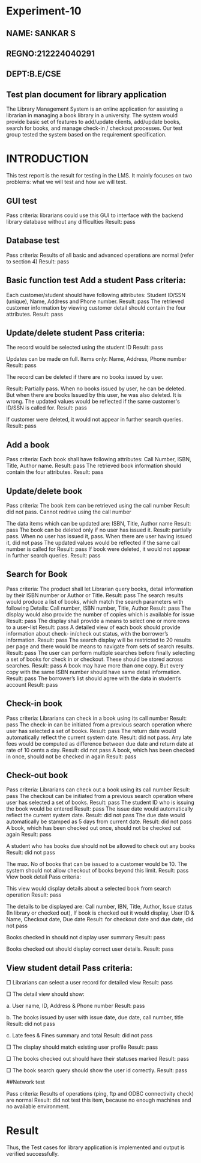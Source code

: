 # Experiment-10
## NAME: SANKAR S
## REGNO:212224040291
## DEPT:B.E/CSE

## Test plan document for library application
The Library Management System is an online application for assisting a librarian in managing a 
book library in a university. The system would provide basic set of features to add/update clients, 
add/update books, search for books, and manage check-in / checkout processes. Our test group 
tested the system based on the requirement specification. 
# INTRODUCTION
This test report is the result for testing in the LMS. It mainly focuses on two problems: what 
we will test and how we will test. 
## GUI test 
Pass criteria: librarians could use this GUI to interface with the backend library database 
without any difficulties 
Result: pass 
## Database test 
Pass criteria: Results of all basic and advanced operations are normal (refer to section 4) 
Result: pass 
## Basic function test Add a student Pass criteria: 
Each customer/student should have following attributes: Student ID/SSN 
(unique), Name, Address and Phone number. 
Result: pass 
The retrieved customer information by viewing customer detail should contain 
the four attributes. 
Result: pass 
## Update/delete student Pass criteria: 
The record would be selected using the student ID 
Result: pass 

Updates can be made on full. Items only: Name, Address, Phone number 
Result: pass 

The record can be deleted if there are no books issued by user. 

Result: Partially pass. When no books issued by user, he can be deleted. But 
when there are books Issued by this user, he was also deleted. It is wrong. 
The updated values would be reflected if the same customer's ID/SSN is called 
for. 
Result: pass 

If customer were deleted, it would not appear in further search queries. 
Result: pass 

## Add a book 

 Pass criteria: 
Each book shall have following attributes: Call Number, ISBN, Title, Author 
name. 
Result: pass 
The retrieved book information should contain the four attributes. 
Result: pass 
## Update/delete book 
Pass criteria: 
The book item can be retrieved using the call number 
Result: did not pass. Cannot redrive using the call number 

 The data items which can be updated are: ISBN, Title, Author name Result: pass 
The book can be deleted only if no user has issued it. 
Result: partially pass. When no user has issued it, pass. When there are 
user having issued it, did not pass 
The updated values would be reflected if the same call number is called for Result: 
pass 
If book were deleted, it would not appear in further search queries. Result: pass 
## Search for Book
Pass criteria: 
The product shall let Librarian query books„ detail information by their 
ISBN number or Author or Title. 
Result: pass 
The search results would produce a list of books, which match the 
search parameters with following Details: Call number, ISBN 
number, Title, Author 
Result: pass 
The display would also provide the number of copies which is available for issue 
Result: pass 
The display shall provide a means to select one or more rows to a user-list Result: 
pass 
A detailed view of each book should provide information about check- 
in/check out status, with the borrower’s information. 
Result: pass 
The search display will be restricted to 20 results per page and there 
would be means to navigate from sets of search results. 
Result: pass 
The user can perform multiple searches before finally selecting a set 
of books for check in or checkout. These should be stored across 
searches. 
Result: pass 
A book may have more than one copy. But every copy with the same 
ISBN number should have same detail information. 
Result: pass 
The borrower’s list should agree with the data in student’s account Result: pass

## Check-in book 
Pass criteria: 
Librarians can check in a book using its call number 
Result: pass 
The check-in can be initiated from a previous search operation where 
user has selected a set of books. 
Result: pass 
The return date would automatically reflect the current 
system date. Result: did not pass. 
Any late fees would be computed as difference between due date and 
return date at rate of 10 cents a day. 
Result: did not pass 
A book, which has been checked in once, should not be checked in again Result: 
pass 
## Check-out book 
Pass criteria: 
Librarians can check out a book using its call number Result: pass 
The checkout can be initiated from a previous search operation where user has selected a set of 
books. 
Result: pass 
The student ID who is issuing the book would be entered Result: pass 
The issue date would automatically reflect the current system date. Result: did not pass 
The due date would automatically be stamped as 5 days from current date. Result: did not pass 
A book, which has been checked out once, should not be checked out again 
Result: pass 

 A student who has books due should not be allowed to check out any books 
Result: did not pass 

 The max. No of books that can be issued to a customer would be 10. The system should not 
allow checkout of books beyond this limit. 
Result: pass View book detail Pass criteria: 

 This view would display details about a selected book from search operation 
Result: pass 

 The details to be displayed are: Call number, IBN, Title, Author, Issue status (In library or 
checked out), If book is checked out it would display, User ID & Name, Checkout date, Due 
date 
Result: for checkout date and due date, did not pass 

 Books checked in should not display user summary 
Result: pass 

 Books checked out should display correct user details. Result: pass 

## View student detail Pass criteria: 
□ Librarians can select a user record for detailed view Result: pass 

□ The detail view should show: 

a. User name, ID, Address & Phone number Result: pass 

b. The books issued by user with issue date, due date, call number, title Result: did not pass 

c. Late fees & Fines summary and total Result: did not pass 

□ The display should match existing user profile Result: pass 

□ The books checked out should have their statuses marked Result: pass 

□ The book search query should show the user id correctly. Result: pass 
 
##Network test 
 
Pass criteria: Results of operations (ping, ftp and ODBC connectivity check) are normal 
Result: did not test this item, because no enough machines and no available environment. 

# Result
Thus, the Test cases for library application is implemented and output is verified successfully.
